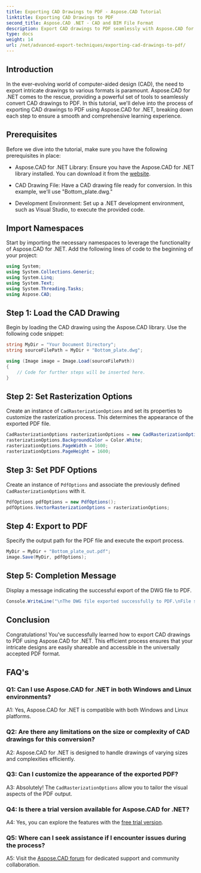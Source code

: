```yaml
---
title: Exporting CAD Drawings to PDF - Aspose.CAD Tutorial
linktitle: Exporting CAD Drawings to PDF
second_title: Aspose.CAD .NET - CAD and BIM File Format
description: Export CAD drawings to PDF seamlessly with Aspose.CAD for .NET. Follow our step-by-step guide for efficient conversion.
type: docs
weight: 14
url: /net/advanced-export-techniques/exporting-cad-drawings-to-pdf/
---
```

## Introduction

In the ever-evolving world of computer-aided design (CAD), the need to export intricate drawings to various formats is paramount. Aspose.CAD for .NET comes to the rescue, providing a powerful set of tools to seamlessly convert CAD drawings to PDF. In this tutorial, we'll delve into the process of exporting CAD drawings to PDF using Aspose.CAD for .NET, breaking down each step to ensure a smooth and comprehensive learning experience.

## Prerequisites

Before we dive into the tutorial, make sure you have the following prerequisites in place:

- Aspose.CAD for .NET Library: Ensure you have the Aspose.CAD for .NET library installed. You can download it from the [website](https://releases.aspose.com/cad/net/).

- CAD Drawing File: Have a CAD drawing file ready for conversion. In this example, we'll use "Bottom_plate.dwg."

- Development Environment: Set up a .NET development environment, such as Visual Studio, to execute the provided code.

## Import Namespaces

Start by importing the necessary namespaces to leverage the functionality of Aspose.CAD for .NET. Add the following lines of code to the beginning of your project:

```csharp
using System;
using System.Collections.Generic;
using System.Linq;
using System.Text;
using System.Threading.Tasks;
using Aspose.CAD;
```

## Step 1: Load the CAD Drawing

Begin by loading the CAD drawing using the Aspose.CAD library. Use the following code snippet:

```csharp
string MyDir = "Your Document Directory";
string sourceFilePath = MyDir + "Bottom_plate.dwg";

using (Image image = Image.Load(sourceFilePath))
{
    // Code for further steps will be inserted here.
}
```

## Step 2: Set Rasterization Options

Create an instance of `CadRasterizationOptions` and set its properties to customize the rasterization process. This determines the appearance of the exported PDF file.

```csharp
CadRasterizationOptions rasterizationOptions = new CadRasterizationOptions();
rasterizationOptions.BackgroundColor = Color.White;
rasterizationOptions.PageWidth = 1600;
rasterizationOptions.PageHeight = 1600;
```

## Step 3: Set PDF Options

Create an instance of `PdfOptions` and associate the previously defined `CadRasterizationOptions` with it.

```csharp
PdfOptions pdfOptions = new PdfOptions();
pdfOptions.VectorRasterizationOptions = rasterizationOptions;
```

## Step 4: Export to PDF

Specify the output path for the PDF file and execute the export process.

```csharp
MyDir = MyDir + "Bottom_plate_out.pdf";
image.Save(MyDir, pdfOptions);
```

## Step 5: Completion Message

Display a message indicating the successful export of the DWG file to PDF.

```csharp
Console.WriteLine("\nThe DWG file exported successfully to PDF.\nFile saved at " + MyDir);
```

## Conclusion

Congratulations! You've successfully learned how to export CAD drawings to PDF using Aspose.CAD for .NET. This efficient process ensures that your intricate designs are easily shareable and accessible in the universally accepted PDF format.

## FAQ's

### Q1: Can I use Aspose.CAD for .NET in both Windows and Linux environments?

A1: Yes, Aspose.CAD for .NET is compatible with both Windows and Linux platforms.

### Q2: Are there any limitations on the size or complexity of CAD drawings for this conversion?

A2: Aspose.CAD for .NET is designed to handle drawings of varying sizes and complexities efficiently.

### Q3: Can I customize the appearance of the exported PDF?

A3: Absolutely! The `CadRasterizationOptions` allow you to tailor the visual aspects of the PDF output.

### Q4: Is there a trial version available for Aspose.CAD for .NET?

A4: Yes, you can explore the features with the [free trial version](https://releases.aspose.com/).

### Q5: Where can I seek assistance if I encounter issues during the process?

A5: Visit the [Aspose.CAD forum](https://forum.aspose.com/c/cad/19) for dedicated support and community collaboration.
